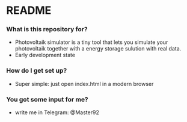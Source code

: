 # README #


### What is this repository for? ###

* Photovoltaik simulator is a tiny tool that lets you simulate your photovoltaik together with a energy storage sulution with real data.
* Early development state

### How do I get set up? ###

* Super simple: just open index.html in a modern browser

### You got some input for me? ###

* write me in Telegram: @Master92